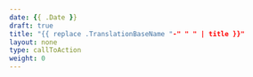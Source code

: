 ```yaml
---
date: {{ .Date }}
draft: true
title: "{{ replace .TranslationBaseName "-" " " | title }}"
layout: none
type: callToAction
weight: 0
---
```

